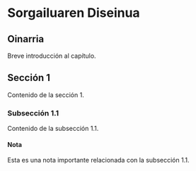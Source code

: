 # Sorgailuaren Diseinua

## Oinarria

Breve introducción al capítulo.

## Sección 1

Contenido de la sección 1.

### Subsección 1.1

Contenido de la subsección 1.1.

#### Nota

Esta es una nota importante relacionada con la subsección 1.1.


 